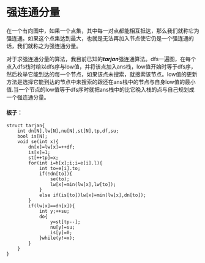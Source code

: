 # 强连通分量

在一个有向图中，如果一个点集，其中每一对点都能相互抵达，那么我们就称它为强连通。如果这个点集达到最大，也就是无法再加入节点使它仍是一个强连通的话，我们就称之为强连通分量。

对于求强连通分量的算法，我目前已知的***tarjan***强连通算法。dfs一遍图，在每个点入dfs栈时给以dfs序与low值，并将该点加入ans栈，low值开始时等于dfs序，然后枚举它能到达的每一个节点，如果该点未搜索，就搜索该节点。low值的更新方法是选择它能到达的节点中未搜索的跟还在ans栈中的节点与自身low值的最小值.当一个节点的low值等于dfs序时就把ans栈中的比它晚入栈的点与自己规划成一个强连通分量。
#### 板子：

```
struct tarjan{
	int dn[N],lw[N],nu[N],st[N],tp,df,su;
	bool is[N];
	void se(int x){
		dn[x]=lw[x]=++df;
		is[x]=1;
		st[++tp]=x;
		for(int i=h[x];i;i=e[i].l){
			int to=e[i].to;
			if(!dn[to]){
				se(to);
				lw[x]=min(lw[x],lw[to]);
			}
			else if(is[to])lw[x]=min(lw[x],dn[to]);
		}
		if(lw[x]==dn[x]){
			int y;++su;
			do{
				y=st[tp--];
				nu[y]=su;
				is[y]=0;
			}while(y!=x);
		}
	}
}
```
